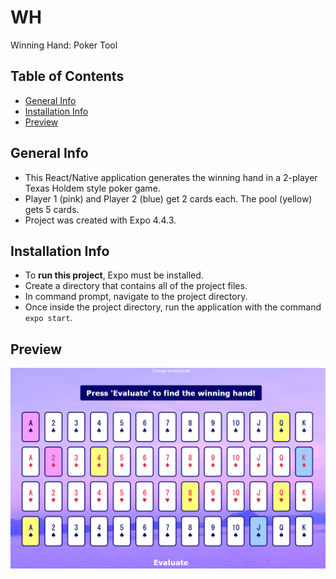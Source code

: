 # WH
Winning Hand: Poker Tool

## Table of Contents
* [General Info](#general-Info)
* [Installation Info](installation-info)
* [Preview](#preview)

## General Info
* This React/Native application generates the winning hand in a 2-player Texas Holdem style poker game.
* Player 1 (pink) and Player 2 (blue) get 2 cards each. The pool (yellow) gets 5 cards.
* Project was created with Expo 4.4.3.

## Installation Info
* To __run this project__, Expo must be installed.
* Create a directory that contains all of the project files.
* In command prompt, navigate to the project directory.
* Once inside the project directory, run the application with the command `expo start`.

## Preview
![alt text](https://github.com/cam1529/wh/blob/main/preview.png)
